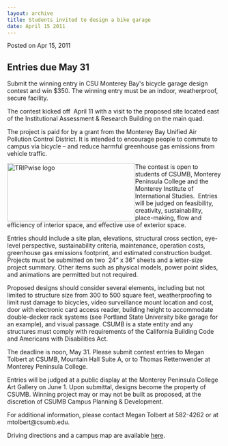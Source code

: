 ```yaml
---
layout: archive
title: Students invited to design a bike garage
date: April 15 2011
---
```





<span class="date">Posted on Apr 15, 2011    </span>
<h2>Entries due May 31</h2>
<p>Submit the winning entry in CSU Monterey Bay&apos;s bicycle garage
design contest and win $350. The winning entry must be an indoor,
weatherproof, secure facility.</p>
<p>The contest kicked off &#xA0;April 11 with a visit to the
proposed site located east of the Institutional Assessment &amp;
Research Building on the main quad.</p>
<p>The project is paid for by a grant from the Monterey Bay Unified
Air Pollution Control District. It is intended to encourage people
to commute to campus via bicycle &#x2013; and reduce harmful greenhouse
gas emissions from vehicle traffic.</p>
<p><img alt="TRIPwise logo" src="http://news.csumb.edu/sites/default/files/65/attachments/news/images/logo_2_inch_wide_041511.jpg" style="float:left; width:300px; height:136px">The contest is open
to students of CSUMB, Monterey Peninsula College and the Monterey
Institute of International Studies. &#xA0;Entries will be judged on
feasibility, creativity, sustainability, place-making, flow and
efficiency of interior space, and effective use of exterior
space.&#xA0;</img></p>
<p>Entries should include a site plan, elevations, structural cross
section, eye-level perspective, sustainability criteria,
maintenance, operation costs, greenhouse gas emissions footprint,
and estimated construction budget. Projects must be submitted on
two &#xA0;24&#x201D; x 36&#x201D; sheets and a letter-size project summary. Other
items such as physical models, power point slides, and animations
are permitted but not required.</p>
<p>Proposed designs should consider several elements, including but
not limited to structure size from 300 to 500 square feet,
weatherproofing to limit rust damage to bicycles, video
surveillance mount location and cost, door with electronic card
access reader, building height to accommodate double-decker rack
systems (see Portland State University bike garage for an example),
and visual passage. CSUMB is a state entity and any structures must
comply with requirements of the California Building Code and
Americans with Disabilities Act.</p>
<p>The deadline is noon, May 31. Please submit contest entries to
Megan Tolbert at CSUMB, Mountain Hall Suite A, or to Thomas
Rettenwender at Monterey Peninsula College.</p>
<p>Entries will be judged at a public display at the Monterey
Peninsula College Art Gallery on June 1. Upon submittal, designs
become the property of CSUMB. Winning project may or may not be
built as proposed, at the discretion of CSUMB Campus Planning &amp;
Development.</p>
<p>For additional information, please contact Megan Tolbert at
582-4262 or at mtolbert@csumb.edu.&#xA0;</p>
<p>Driving directions and a campus map are available <a href="http://csumb.edu/map" rel="nofollow">here</a>.</p>





